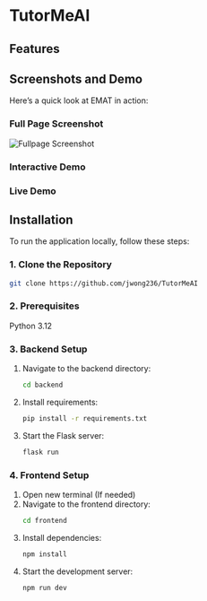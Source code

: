 # TutorMeAI

## Features

## Screenshots and Demo

Here’s a quick look at EMAT in action:

### Full Page Screenshot
![Fullpage Screenshot](https://github.com/user-attachments/assets/71df56a5-4580-4767-be3a-c55a682cf5d8)

### Interactive Demo

### Live Demo

## Installation

To run the application locally, follow these steps:

### 1. Clone the Repository

```sh
git clone https://github.com/jwong236/TutorMeAI
```

### 2. Prerequisites
   Python 3.12

### 3. Backend Setup

1. Navigate to the backend directory:

   ```sh
   cd backend
   ```

2. Install requirements:
   ```sh
   pip install -r requirements.txt
   ```
3. Start the Flask server:
   ```sh
   flask run
   ```

### 4. Frontend Setup

1. Open new terminal (If needed)
2. Navigate to the frontend directory:
   ```sh
   cd frontend
   ```
3. Install dependencies:
   ```sh
   npm install
   ```
4. Start the development server:
   ```sh
   npm run dev
   ```